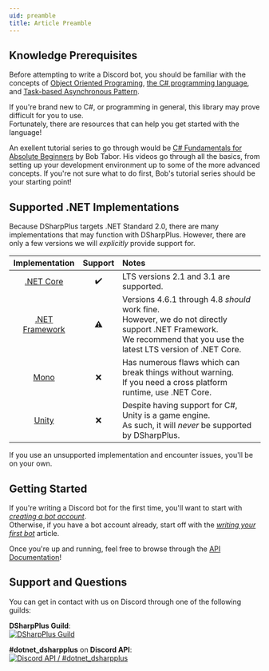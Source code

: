 ```yaml
---
uid: preamble
title: Article Preamble
---
```


## Knowledge Prerequisites 
Before attempting to write a Discord bot, you should be familiar with the concepts of [Object Oriented Programing](https://en.wikipedia.org/wiki/Object-oriented_programming), [the C# programming language](https://docs.microsoft.com/en-us/dotnet/csharp/programming-guide/), and [Task-based Asynchronous Pattern](https://docs.microsoft.com/en-us/dotnet/standard/asynchronous-programming-patterns/task-based-asynchronous-pattern-tap).

If you're brand new to C#, or programming in general, this library may prove difficult for you to use.</br>
Fortunately, there are resources that can help you get started with the language! 

An exellent tutorial series to go through would be [C# Fundamentals for Absolute Beginners](https://channel9.msdn.com/Series/C-Fundamentals-for-Absolute-Beginners) by Bob Tabor.
His videos go through all the basics, from setting up your development environment up to some of the more advanced concepts. 
If you're not sure what to do first, Bob's tutorial series should be your starting point!

## Supported .NET Implementations
Because DSharpPlus targets .NET Standard 2.0, there are many implementations that may function with DSharpPlus.
However, there are only a few versions we will *explicitly* provide support for.

Implementation|Support|Notes
:---: |:---:|:---
[.NET Core](https://en.wikipedia.org/wiki/.NET_Core)|✔️|LTS versions 2.1 and 3.1 are supported.
[.NET Framework](https://en.wikipedia.org/wiki/.NET_Framework)|⚠️|Versions 4.6.1 through 4.8 *should* work fine.<br/>However, we do not directly support .NET Framework.<br/>We recommend that you use the latest LTS version of .NET Core.
[Mono](https://en.wikipedia.org/wiki/Mono_(software))|❌️|Has numerous flaws which can break things without warning.<br/>If you need a cross platform runtime, use .NET Core.
[Unity](https://en.wikipedia.org/wiki/Unity_(game_engine))|❌️|Despite having support for C#, Unity is a game engine.<br/>As such, it will *never* be supported by DSharpPlus.

If you use an unsupported implementation and encounter issues, you'll be on your own.

## Getting Started
If you're writing a Discord bot for the first time, you'll want to start with *[creating a bot account](xref:basics_bot_account)*.</br>
Otherwise, if you have a bot account already, start off with the *[writing your first bot](xref:basics_first_bot)* article.</br>

Once you're up and running, feel free to browse through the [API Documentation](/api/index.html)!

## Support and Questions
You can get in contact with us on Discord through one of the following guilds:

**DSharpPlus Guild**:</br>
[![DSharpPlus Guild](https://discordapp.com/api/guilds/379378609942560770/embed.png?style=banner2)](https://discord.gg/KeAS3pU)

**#dotnet_dsharpplus** on **Discord API**:</br>
[![Discord API / #dotnet_dsharpplus](https://discordapp.com/api/guilds/81384788765712384/embed.png?style=banner2)](https://discord.gg/discord-api)

